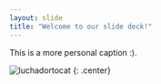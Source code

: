```yaml
---
layout: slide
title: "Welcome to our slide deck!"
---
```


This is a more personal caption :).

![luchadortocat](https://octodex.github.com/images/luchadortocat.png)
{: .center}
